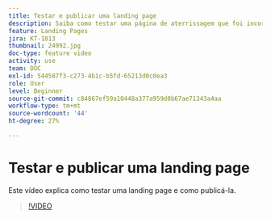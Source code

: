 ```yaml
---
title: Testar e publicar uma landing page
description: Saiba como testar uma página de aterrissagem que foi incorporada no Adobe Campaign Standard e como publicá-la.
feature: Landing Pages
jira: KT-1813
thumbnail: 24992.jpg
doc-type: feature video
activity: use
team: DOC
exl-id: 544587f3-c273-4b1c-b5fd-65213d0c0ea3
role: User
level: Beginner
source-git-commit: c84867ef59a10448a377a959d0b67ae71343a4aa
workflow-type: tm+mt
source-wordcount: '44'
ht-degree: 27%

---
```


# Testar e publicar uma landing page

Este vídeo explica como testar uma landing page e como publicá-la.

>[!VIDEO](https://video.tv.adobe.com/v/24092?quality=12&learn=on)
